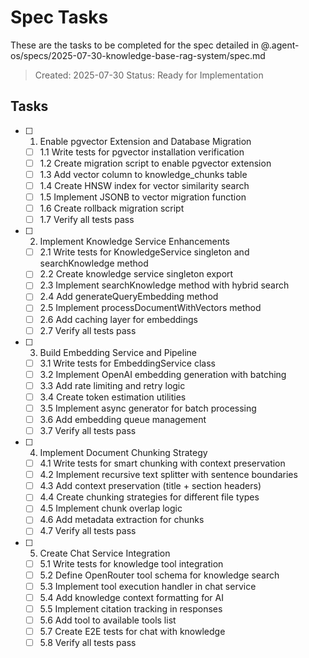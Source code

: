 # Spec Tasks

These are the tasks to be completed for the spec detailed in @.agent-os/specs/2025-07-30-knowledge-base-rag-system/spec.md

> Created: 2025-07-30
> Status: Ready for Implementation

## Tasks

- [ ] 1. Enable pgvector Extension and Database Migration
  - [ ] 1.1 Write tests for pgvector installation verification
  - [ ] 1.2 Create migration script to enable pgvector extension
  - [ ] 1.3 Add vector column to knowledge_chunks table
  - [ ] 1.4 Create HNSW index for vector similarity search
  - [ ] 1.5 Implement JSONB to vector migration function
  - [ ] 1.6 Create rollback migration script
  - [ ] 1.7 Verify all tests pass

- [ ] 2. Implement Knowledge Service Enhancements
  - [ ] 2.1 Write tests for KnowledgeService singleton and searchKnowledge method
  - [ ] 2.2 Create knowledge service singleton export
  - [ ] 2.3 Implement searchKnowledge method with hybrid search
  - [ ] 2.4 Add generateQueryEmbedding method
  - [ ] 2.5 Implement processDocumentWithVectors method
  - [ ] 2.6 Add caching layer for embeddings
  - [ ] 2.7 Verify all tests pass

- [ ] 3. Build Embedding Service and Pipeline
  - [ ] 3.1 Write tests for EmbeddingService class
  - [ ] 3.2 Implement OpenAI embedding generation with batching
  - [ ] 3.3 Add rate limiting and retry logic
  - [ ] 3.4 Create token estimation utilities
  - [ ] 3.5 Implement async generator for batch processing
  - [ ] 3.6 Add embedding queue management
  - [ ] 3.7 Verify all tests pass

- [ ] 4. Implement Document Chunking Strategy
  - [ ] 4.1 Write tests for smart chunking with context preservation
  - [ ] 4.2 Implement recursive text splitter with sentence boundaries
  - [ ] 4.3 Add context preservation (title + section headers)
  - [ ] 4.4 Create chunking strategies for different file types
  - [ ] 4.5 Implement chunk overlap logic
  - [ ] 4.6 Add metadata extraction for chunks
  - [ ] 4.7 Verify all tests pass

- [ ] 5. Create Chat Service Integration
  - [ ] 5.1 Write tests for knowledge tool integration
  - [ ] 5.2 Define OpenRouter tool schema for knowledge search
  - [ ] 5.3 Implement tool execution handler in chat service
  - [ ] 5.4 Add knowledge context formatting for AI
  - [ ] 5.5 Implement citation tracking in responses
  - [ ] 5.6 Add tool to available tools list
  - [ ] 5.7 Create E2E tests for chat with knowledge
  - [ ] 5.8 Verify all tests pass
